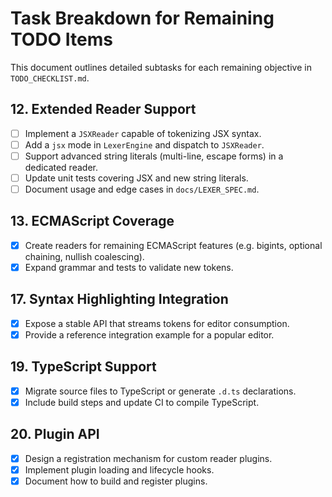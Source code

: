 # Task Breakdown for Remaining TODO Items

This document outlines detailed subtasks for each remaining objective in `TODO_CHECKLIST.md`.

## 12. Extended Reader Support
- [ ] Implement a `JSXReader` capable of tokenizing JSX syntax.
- [ ] Add a `jsx` mode in `LexerEngine` and dispatch to `JSXReader`.
- [ ] Support advanced string literals (multi-line, escape forms) in a dedicated reader.
- [ ] Update unit tests covering JSX and new string literals.
- [ ] Document usage and edge cases in `docs/LEXER_SPEC.md`.

## 13. ECMAScript Coverage
- [x] Create readers for remaining ECMAScript features (e.g. bigints, optional chaining, nullish coalescing).
- [x] Expand grammar and tests to validate new tokens.

## 17. Syntax Highlighting Integration
- [x] Expose a stable API that streams tokens for editor consumption.
- [x] Provide a reference integration example for a popular editor.

## 19. TypeScript Support
- [x] Migrate source files to TypeScript or generate `.d.ts` declarations.
- [x] Include build steps and update CI to compile TypeScript.

## 20. Plugin API
- [x] Design a registration mechanism for custom reader plugins.
- [x] Implement plugin loading and lifecycle hooks.
- [x] Document how to build and register plugins.
